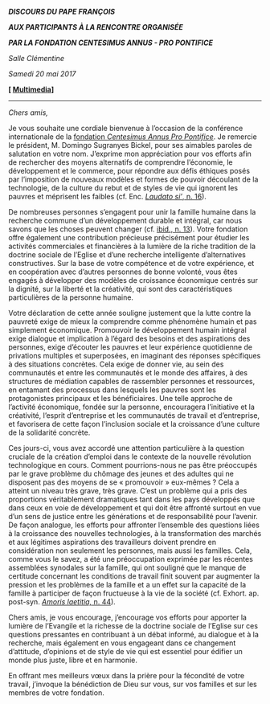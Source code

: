 ***DISCOURS DU PAPE FRANÇOIS***

***AUX PARTICIPANTS À LA RENCONTRE ORGANISÉE***

***PAR LA FONDATION CENTESIMUS ANNUS - PRO PONTIFICE***

*Salle Clémentine*

*Samedi 20 mai 2017*

**[ [Multimedia](http://w2.vatican.va/content/francesco/fr/events/event.dir.html/content/vaticanevents/fr/2017/5/20/centesimusannus-propontifice.html)]**

* * *

*Chers amis,*

Je vous souhaite une cordiale bienvenue à l’occasion de la conférence internationale de la [fondation *Centesimus Annus Pro Pontifice*](http://www.vatican.va/various/fondazione-centesimus-annus/index_fr.htm). Je remercie le président, M. Domingo Sugranyes Bickel, pour ses aimables paroles de salutation en votre nom. J’exprime mon appréciation pour vos efforts afin de rechercher des moyens alternatifs de comprendre l’économie, le développement et le commerce, pour répondre aux défis éthiques posés par l’imposition de nouveaux modèles et formes de pouvoir découlant de la technologie, de la culture du rebut et de styles de vie qui ignorent les pauvres et méprisent les faibles (cf. Enc. [*Laudato si’*, n. 16](http://w2.vatican.va/content/francesco/fr/encyclicals/documents/papa-francesco_20150524_enciclica-laudato-si.html#16.)).

De nombreuses personnes s’engagent pour unir la famille humaine dans la recherche commune d’un développement durable et intégral, car nous savons que les choses peuvent changer (cf. [ibid., n. 13](http://w2.vatican.va/content/francesco/fr/encyclicals/documents/papa-francesco_20150524_enciclica-laudato-si.html#13.)). Votre fondation offre également une contribution précieuse précisément pour étudier les activités commerciales et financières à la lumière de la riche tradition de la doctrine sociale de l’Eglise et d’une recherche intelligente d’alternatives constructives. Sur la base de votre compétence et de votre expérience, et en coopération avec d’autres personnes de bonne volonté, vous êtes engagés à développer des modèles de croissance économique centrés sur la dignité, sur la liberté et la créativité, qui sont des caractéristiques particulières de la personne humaine.

Votre déclaration de cette année souligne justement que la lutte contre la pauvreté exige de mieux la comprendre comme phénomène humain et pas simplement économique. Promouvoir le développement humain intégral exige dialogue et implication à l’égard des besoins et des aspirations des personnes, exige d’écouter les pauvres et leur expérience quotidienne de privations multiples et superposées, en imaginant des réponses spécifiques à des situations concrètes. Cela exige de donner vie, au sein des communautés et entre les communautés et le monde des affaires, à des structures de médiation capables de rassembler personnes et ressources, en entamant des processus dans lesquels les pauvres sont les protagonistes principaux et les bénéficiaires. Une telle approche de l’activité économique, fondée sur la personne, encouragera l’initiative et la créativité, l’esprit d’entreprise et les communautés de travail et d’entreprise, et favorisera de cette façon l’inclusion sociale et la croissance d’une culture de la solidarité concrète.

Ces jours-ci, vous avez accordé une attention particulière à la question cruciale de la création d’emploi dans le contexte de la nouvelle révolution technologique en cours. Comment pourrions-nous ne pas être préoccupés par le grave problème du chômage des jeunes et des adultes qui ne disposent pas des moyens de se « promouvoir » eux-mêmes ? Cela a atteint un niveau très grave, très grave. C’est un problème qui a pris des proportions véritablement dramatiques tant dans les pays développés que dans ceux en voie de développement et qui doit être affronté surtout en vue d’un sens de justice entre les générations et de responsabilité pour l’avenir. De façon analogue, les efforts pour affronter l’ensemble des questions liées à la croissance des nouvelles technologies, à la transformation des marchés et aux légitimes aspirations des travailleurs doivent prendre en considération non seulement les personnes, mais aussi les familles. Cela, comme vous le savez, a été une préoccupation exprimée par les récentes assemblées synodales sur la famille, qui ont souligné que le manque de certitude concernant les conditions de travail finit souvent par augmenter la pression et les problèmes de la famille et a un effet sur la capacité de la famille à participer de façon fructueuse à la vie de la société (cf. Exhort. ap. post-syn. [*Amoris laetitia,* n. 44](http://w2.vatican.va/content/francesco/fr/encyclicals/documents/papa-francesco_20150524_enciclica-laudato-si.html#44.)).

Chers amis, je vous encourage, j’encourage vos efforts pour apporter la lumière de l’Evangile et la richesse de la doctrine sociale de l’Eglise sur ces questions pressantes en contribuant à un débat informé, au dialogue et à la recherche, mais également en vous engageant dans ce changement d’attitude, d’opinions et de style de vie qui est essentiel pour édifier un monde plus juste, libre et en harmonie.

En offrant mes meilleurs vœux dans la prière pour la fécondité de votre travail, j’invoque la bénédiction de Dieu sur vous, sur vos familles et sur les membres de votre fondation.